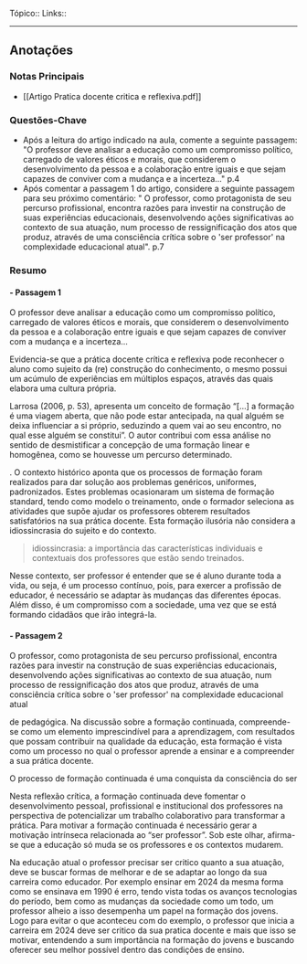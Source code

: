 Tópico::
Links::

---

## Anotações

### Notas Principais

- [[Artigo Pratica docente critica e reflexiva.pdf]]

### Questões-Chave

- Após a leitura do artigo indicado na aula, comente a seguinte passagem: "O professor deve analisar a educação como um compromisso político, carregado de valores éticos e morais, que considerem o desenvolvimento da pessoa e a colaboração entre iguais e que sejam capazes de conviver com a mudança e a incerteza..." p.4
- Após comentar a passagem 1 do artigo, considere a seguinte passagem para seu próximo comentário: " O professor, como protagonista de seu percurso profissional, encontra razões para investir na construção de suas experiências educacionais, desenvolvendo ações significativas ao contexto de sua atuação, num processo de ressignificação dos atos que produz, através de uma consciência crítica sobre o 'ser professor' na complexidade educacional atual". p.7

### Resumo

#### - Passagem 1

O professor deve analisar a educação como um compromisso político, carregado de valores éticos e morais, que considerem o desenvolvimento da pessoa e a colaboração entre iguais e que sejam capazes de conviver com a mudança e a incerteza...

Evidencia-se que a prática docente crítica e reflexiva pode reconhecer o aluno como sujeito da (re) construção do conhecimento, o mesmo possui um acúmulo de experiências em múltiplos espaços, através das quais elabora uma cultura própria. 

Larrosa (2006, p. 53), apresenta um conceito de formação “[...] a formação é uma viagem aberta, que não pode estar antecipada, na qual alguém se deixa influenciar a si próprio, seduzindo a quem vai ao seu encontro, no qual esse alguém se constitui”. O autor contribui com essa análise no sentido de desmistificar a concepção de uma formação linear e homogênea, como se houvesse um percurso determinado.

. O contexto histórico aponta que os processos de formação foram realizados para dar solução aos problemas genéricos, uniformes, padronizados. Estes problemas ocasionaram um sistema de formação standard, tendo como modelo o treinamento, onde o formador seleciona as atividades que supõe ajudar os professores obterem resultados satisfatórios na sua prática docente. Esta formação ilusória não considera a idiossincrasia do sujeito e do contexto. 

> idiossincrasia: a importância das características individuais e contextuais dos professores que estão sendo treinados.


Nesse contexto, ser professor é entender que se é aluno durante toda a vida, ou seja, é um processo contínuo, pois, para exercer a profissão de educador, é necessário se adaptar às mudanças das diferentes épocas. Além disso, é um compromisso com a sociedade, uma vez que se está formando cidadãos que irão integrá-la.



#### **- Passagem 2**

O professor, como protagonista de seu percurso profissional, encontra razões para investir na construção de suas experiências educacionais, desenvolvendo ações significativas ao contexto de sua atuação, num processo de ressignificação dos atos que produz, através de uma consciência crítica sobre o 'ser professor' na complexidade educacional atual

de pedagógica. Na discussão sobre a formação continuada, compreende-se como um elemento imprescindível para a aprendizagem, com resultados que possam contribuir na qualidade da educação, esta formação é vista como um processo no qual o professor aprende a ensinar e a compreender a sua prática docente.

O processo de formação continuada é uma conquista da consciência do ser



Nesta reflexão crítica, a formação continuada deve fomentar o desenvolvimento pessoal, profissional e institucional dos professores na perspectiva de potencializar um trabalho colaborativo para transformar a prática. Para motivar a formação continuada é necessário gerar a motivação intrínseca relacionada ao “ser professor”. 
Sob este olhar, afirma-se que a educação só muda se os professores e os contextos mudarem.

Na educação atual o professor precisar ser critico quanto a sua atuação, deve se buscar formas de melhorar e de se adaptar ao longo da sua carreira como educador. Por exemplo ensinar em 2024 da mesma forma como se ensinava em 1990 é erro, tendo vista todas os avanços tecnologias do período, bem como as mudanças da sociedade como um todo, um professor alheio a isso desempenha um papel na formação dos jovens. Logo para evitar o que aconteceu com do exemplo, o professor que inicia a carreira em 2024 deve ser critico da sua pratica docente e mais que isso se motivar, entendendo a sum importância na formação do jovens e buscando oferecer seu melhor possível dentro das condições de ensino.
